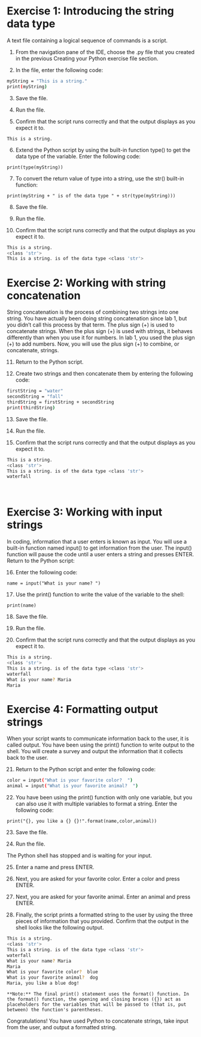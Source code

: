 # Exercise 1: Introducing the string data type

A text file containing a logical sequence of commands is a script.

1. From the navigation pane of the IDE, choose the .py file that you created in the previous Creating your Python exercise file section.

2. In the file, enter the following code:

```bash
myString = "This is a string."
print(myString)
```

3. Save the file.

4. Run the file.

5. Confirm that the script runs correctly and that the output displays as you expect it to.

`This is a string.`

6. Extend the Python script by using the built-in function type() to get the data type of the variable. Enter the following code:

`print(type(myString))`

7. To convert the return value of type into a string, use the str() built-in function:

`print(myString + " is of the data type " + str(type(myString)))`

8. Save the file.

9. Run the file.

10. Confirm that the script runs correctly and that the output displays as you expect it to.

```bash
This is a string.
<class 'str'>
This is a string. is of the data type <class 'str'>
```

# Exercise 2: Working with string concatenation

String concatenation is the process of combining two strings into one string. You have actually been doing string concatenation since lab 1, but you didn’t call this process by that term. The plus sign (+) is used to concatenate strings. When the plus sign (+) is used with strings, it behaves differently than when you use it for numbers. In lab 1, you used the plus sign (+) to add numbers. Now, you will use the plus sign (+) to combine, or concatenate, strings.

11. Return to the Python script.

12. Create two strings and then concatenate them by entering the following code:

```bash
firstString = "water"
secondString = "fall"
thirdString = firstString + secondString
print(thirdString)
```

13. Save the file.

14. Run the file.

15. Confirm that the script runs correctly and that the output displays as you expect it to.

```bash
This is a string.                                            
<class 'str'>                                                
This is a string. is of the data type <class 'str'>
waterfall
```
​

# Exercise 3: Working with input strings

In coding, information that a user enters is known as input. You will use a built-in function named input() to get information from the user. The input() function will pause the code until a user enters a string and presses ENTER. Return to the Python script:

16. Enter the following code:

`name = input("What is your name? ")`

17. Use the print() function to write the value of the variable to the shell:

`print(name)`

18. Save the file.

19. Run the file.

20. Confirm that the script runs correctly and that the output displays as you expect it to.

```bash
This is a string.                                            
<class 'str'>                                                
This is a string. is of the data type <class 'str'>              
waterfall                                                    
What is your name? Maria                                     
Maria
```

# Exercise 4: Formatting output strings

When your script wants to communicate information back to the user, it is called output. You have been using the print() function to write output to the shell. You will create a survey and output the information that it collects back to the user.

21. Return to the Python script and enter the following code:

```bash
color = input("What is your favorite color?  ")
animal = input("What is your favorite animal?  ")
```

22. You have been using the print() function with only one variable, but you can also use it with multiple variables to format a string. Enter the following code:

`print("{}, you like a {} {}!".format(name,color,animal))`

23. Save the file.

24. Run the file.

The Python shell has stopped and is waiting for your input.

25. Enter a name and press ENTER.

26. Next, you are asked for your favorite color. Enter a color and press ENTER.

27. Next, you are asked for your favorite animal. Enter an animal and press ENTER.

28. Finally, the script prints a formatted string to the user by using the three pieces of information that you provided. Confirm that the output in the shell looks like the following output.

```bash
This is a string.                                            
<class 'str'>                                                
This is a string. is of the data type <class 'str'>              
waterfall                                                    
What is your name? Maria                                     
Maria                                                        
What is your favorite color?  blue                           
What is your favorite animal?  dog                           
Maria, you like a blue dog!  
```
    **Note:** The final print() statement uses the format() function. In the format() function, the opening and closing braces ({}) act as placeholders for the variables that will be passed to (that is, put between) the function's parentheses.

Congratulations! You have used Python to concatenate strings, take input from the user, and output a formatted string.